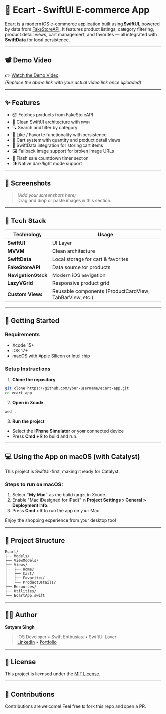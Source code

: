 # 🛒 Ecart - SwiftUI E-commerce App

Ecart is a modern iOS e-commerce application built using **SwiftUI**, powered by data from [FakeStoreAPI](https://fakestoreapi.com/). It features product listings, category filtering, product detail views, cart management, and favorites — all integrated with **SwiftData** for local persistence.

---

## 📽️ Demo Video

👉 [Watch the Demo Video](https://your-video-link-here.com)  
*(Replace the above link with your actual video link once uploaded)*

---

## ✨ Features

- 📦 Fetches products from FakeStoreAPI
- 🧭 Clean SwiftUI architecture with `MVVM`
- 🔍 Search and filter by category
- 💚 Like / Favorite functionality with persistence
- 🛒 Cart system with quantity and product detail views
- 💾 SwiftData integration for storing cart items
- 🖼️ Fallback image support for broken image URLs
- 🔄 Flash sale countdown timer section
- 🌗 Native dark/light mode support

---

## 📸 Screenshots

> *(Add your screenshots here)*  
> Drag and drop or paste images in this section.

---

## 🧱 Tech Stack

| Technology  | Usage |
|-------------|-------|
| **SwiftUI** | UI Layer |
| **MVVM**    | Clean architecture |
| **SwiftData** | Local storage for cart & favorites |
| **FakeStoreAPI** | Data source for products |
| **NavigationStack** | Modern iOS navigation |
| **LazyVGrid** | Responsive product grid |
| **Custom Views** | Reusable components (ProductCardView, TabBarView, etc.)

---

## 🚀 Getting Started

### Requirements

- Xcode 15+
- iOS 17+
- macOS with Apple Silicon or Intel chip

### Setup Instructions

1. **Clone the repository**

```bash
git clone https://github.com/your-username/ecart-app.git
cd ecart-app
```

2. **Open in Xcode**

```bash
xed .
```

3. **Run the project**

- Select the **iPhone Simulator** or your connected device.
- Press **Cmd + R** to build and run.

---

## 💻 Using the App on macOS (with Catalyst)

This project is SwiftUI-first, making it ready for Catalyst.

### Steps to run on macOS:
1. Select **"My Mac"** as the build target in Xcode.
2. Enable "Mac (Designed for iPad)" in **Project Settings > General > Deployment Info**.
3. Press **Cmd + R** to run the app on your Mac.

Enjoy the shopping experience from your desktop too!

---

## 🔧 Project Structure

```
Ecart/
├── Models/
├── ViewModels/
├── Views/
│   ├── Home/
│   ├── Cart/
│   ├── Favorites/
│   └── ProductDetails/
├── Resources/
├── Utilities/
└── EcartApp.swift
```

---

## 🙋‍♂️ Author

**Satyam Singh**  
> iOS Developer • Swift Enthusiast • SwiftUI Lover  
[LinkedIn](https://www.linkedin.com/in/your-link-here) • [Portfolio](https://your-portfolio-link.com)

---

## 📃 License

This project is licensed under the [MIT License](LICENSE).

---

## 🤝 Contributions

Contributions are welcome! Feel free to fork this repo and open a PR.
